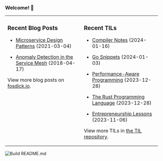 ### Welcome! 👋
<!--
- 🔭 I’m currently working on ...
- 🌱 I’m currently learning ...
- 👯 I’m looking to collaborate on ...
- 🤔 I’m looking for help with ...
- 💬 Ask me about ...
- 📫 How to reach me: ...
- 😄 Pronouns: ...
- ⚡ Fun fact: ...
-->

<table>
<tr>
<td valign="top" width="50%">

### Recent Blog Posts
<!-- Blog entries start -->
- [Microservice Design Patterns](https://www.fosdick.io/2021/03/04/microservice-design-patterns.html) (2021-03-04)

- [Anomaly Detection in the Service Mesh](https://www.fosdick.io/2018/04/17/anomaly-detection-in-the-service-mesh.html) (2018-04-17)
<!-- Blog entries end -->
View more blog posts on [fosdick.io](https://www.fosdick.io/).

</td>

<td valign="top" width="50%">

### Recent TILs
<!-- TILs start -->
- [Compiler Notes](https://github.com/fosdickio/til/blob/main/compilers/compiler-notes.md) (2024-01-16)

- [Go Snippets](https://github.com/fosdickio/til/blob/main/go/go-snippets.md) (2024-01-03)

- [Performance-Aware Programming](https://github.com/fosdickio/til/blob/main/performance/performance-aware-programming.md) (2023-12-28)

- [The Rust Programming Language](https://github.com/fosdickio/til/blob/main/rust/the-rust-programming-language.md) (2023-12-28)

- [Entrepreneurship Lessons](https://github.com/fosdickio/til/blob/main/entrepreneurship/a-dozen-lessons.md) (2023-11-06)
<!-- TILs end -->
View more TILs in [the TIL repository](https://github.com/fosdickio/til).

</td>
</tr>
</table>

![Build README.md](https://github.com/fosdickio/fosdickio/workflows/Build%20README.md/badge.svg)
